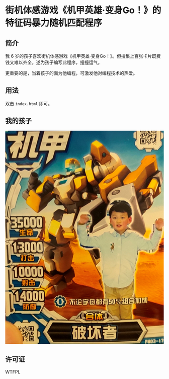# 街机体感游戏《机甲英雄·变身Go！》的特征码暴力随机匹配程序

## 简介

我 6 岁的孩子喜欢街机体感游戏《机甲英雄·变身Go！》。但搜集上百张卡片既费钱又难以齐全。遂为孩子编写此程序，撞撞运气。

更重要的是，当着孩子的面为他编程，可激发他对编程技术的热爱。

## 用法

双击 `index.html` 即可。

## 我的孩子

![](./images/ji-jia/破坏者.jpg)

## 许可证

WTFPL